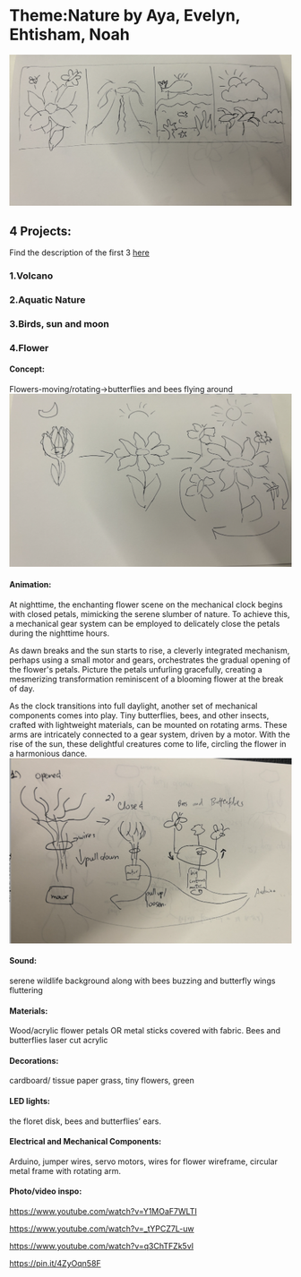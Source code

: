 # Theme:Nature by Aya, Evelyn, Ehtisham, Noah
![general](https://github.com/ayag03/MachineLab/blob/main/images/general4.png)

## 4 Projects:
Find the description of the first 3 [here](https://github.com/npietrafesa/MachineLab/blob/main/assignments/homework_05Feb.md)
### 1.Volcano
### 2.Aquatic Nature
### 3.Birds, sun and moon
### 4.Flower
#### Concept:
Flowers-moving/rotating->butterflies and bees flying around
![animation](https://github.com/ayag03/MachineLab/blob/main/images/animation.png)
#### Animation: 
At nighttime, the enchanting flower scene on the mechanical clock begins with closed petals, mimicking the serene slumber of nature. To achieve this, a mechanical gear system can be employed to delicately close the petals during the nighttime hours.

As dawn breaks and the sun starts to rise, a cleverly integrated mechanism, perhaps using a small motor and gears, orchestrates the gradual opening of the flower's petals. Picture the petals unfurling gracefully, creating a mesmerizing transformation reminiscent of a blooming flower at the break of day.

As the clock transitions into full daylight, another set of mechanical components comes into play. Tiny butterflies, bees, and other insects, crafted with lightweight materials, can be mounted on rotating arms. These arms are intricately connected to a gear system, driven by a motor. With the rise of the sun, these delightful creatures come to life, circling the flower in a harmonious dance.
![mechanism](https://github.com/ayag03/MachineLab/blob/main/images/mechanism.png)
#### Sound: 
serene wildlife background along with bees buzzing and butterfly wings fluttering
#### Materials:
Wood/acrylic flower petals OR metal sticks covered with fabric. Bees and butterflies laser cut acrylic
#### Decorations: 
cardboard/ tissue paper grass, tiny flowers, green
#### LED lights: 
the floret disk, bees and butterflies’ ears.
#### Electrical and Mechanical Components:
Arduino, jumper wires, servo motors, wires for flower wireframe, circular metal frame with rotating arm.
#### Photo/video inspo:
https://www.youtube.com/watch?v=Y1MOaF7WLTI

https://www.youtube.com/watch?v=_tYPCZ7L-uw

https://www.youtube.com/watch?v=q3ChTFZk5vI

https://pin.it/4ZyOqn58F
